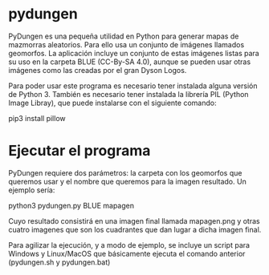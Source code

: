 # pydungen

PyDungen es una pequeña utilidad en Python para generar mapas de mazmorras aleatorios. Para ello usa un conjunto de imágenes llamados geomorfos. La aplicación incluye un conjunto de estas imágenes listas para su uso en la carpeta BLUE (CC-By-SA 4.0), aunque se pueden usar otras imágenes como las creadas por el gran Dyson Logos.

Para poder usar este programa es necesario tener instalada alguna versión de Python 3. También es necesario tener instalada la librería PIL (Python Image Libray), que puede instalarse con el siguiente comando:

pip3 install pillow

# Ejecutar el programa

PyDungen requiere dos parámetros: la carpeta con los geomorfos que queremos usar y el nombre que queremos para la imagen resultado. Un ejemplo sería:

python3 pydungen.py BLUE mapagen

Cuyo resultado consistirá en una imagen final llamada mapagen.png y otras cuatro imagenes que son los cuadrantes que dan lugar a dicha imagen final.

Para agilizar la ejecución, y a modo de ejemplo, se incluye un script para Windows y Linux/MacOS que básicamente ejecuta el comando anterior (pydungen.sh y pydungen.bat)



